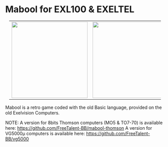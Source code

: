 # Mabool for EXL100 & EXELTEL
<table style="position:relative; width:50vw; margin-left:auto; margin-right: auto;border: none;">
<tr>
<td width="50%">
<img src="https://user-images.githubusercontent.com/11832290/182314763-c4653211-7cd7-4c99-879a-bcfeecc2ad2b.png" style="position:relative;width:25vw;display:inline-block">
</td>
<td width="50%">
<img src="https://user-images.githubusercontent.com/11832290/182314911-33e9c7f4-33f3-4c5e-b216-9b63f2753979.png" style="position:relative;width:25vw;display:inline-block">
</td>
</tr>
</table>

Mabool is a retro game coded with the old Basic language, provided on the old Exelvision Computers.

NOTE:
A version for 8bits Thomson computers (MO5 & TO7-70) is available here: https://github.com/FreeTalent-BB/mabool-thomson
A version for VG5000µ computers is available here: https://github.com/FreeTalent-BB/vg5000
